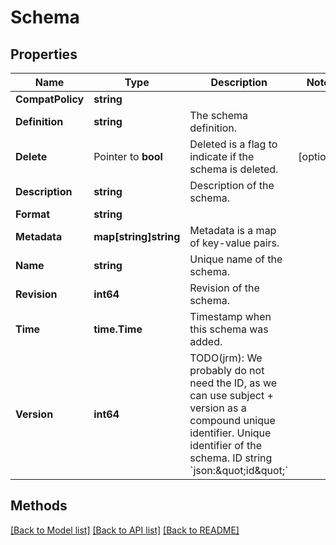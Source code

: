 # Schema

## Properties

Name | Type | Description | Notes
------------ | ------------- | ------------- | -------------
**CompatPolicy** | **string** |  | 
**Definition** | **string** | The schema definition. | 
**Delete** | Pointer to **bool** | Deleted is a flag to indicate if the schema is deleted. | [optional] 
**Description** | **string** | Description of the schema. | 
**Format** | **string** |  | 
**Metadata** | **map[string]string** | Metadata is a map of key-value pairs. | 
**Name** | **string** | Unique name of the schema. | 
**Revision** | **int64** | Revision of the schema. | 
**Time** | **time.Time** | Timestamp when this schema was added. | 
**Version** | **int64** | TODO(jrm): We probably do not need the ID, as we can use subject + version as a compound unique identifier. Unique identifier of the schema. ID string &#x60;json:\&quot;id\&quot;&#x60; | 

## Methods


[[Back to Model list]](../README.md#documentation-for-models) [[Back to API list]](../README.md#documentation-for-api-endpoints) [[Back to README]](../README.md)


